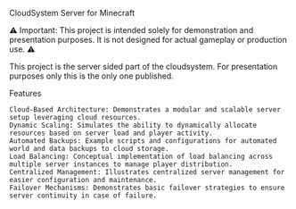 CloudSystem Server for Minecraft

⚠️ Important: This project is intended solely for demonstration and presentation purposes. It is not designed for actual gameplay or production use. ⚠️

This project is the server sided part of the cloudsystem. For presentation purposes only this is the only one published. 

Features

    Cloud-Based Architecture: Demonstrates a modular and scalable server setup leveraging cloud resources.
    Dynamic Scaling: Simulates the ability to dynamically allocate resources based on server load and player activity.
    Automated Backups: Example scripts and configurations for automated world and data backups to cloud storage.
    Load Balancing: Conceptual implementation of load balancing across multiple server instances to manage player distribution.
    Centralized Management: Illustrates centralized server management for easier configuration and maintenance.
    Failover Mechanisms: Demonstrates basic failover strategies to ensure server continuity in case of failure.
